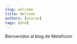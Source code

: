 ```yaml
---
slug: welcome
title: Welcome
authors: [asuras]
tags: [dnd]
---
```


Bienvenidos al blog de Metaficion 